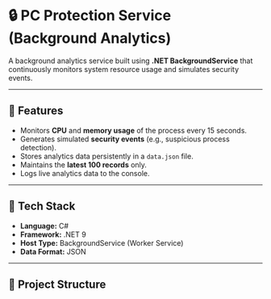 # 🔒 PC Protection Service (Background Analytics)

A background analytics service built using **.NET BackgroundService** that continuously monitors system resource usage and simulates security events.

---

## 🚀 Features

- Monitors **CPU** and **memory usage** of the process every 15 seconds.
- Generates simulated **security events** (e.g., suspicious process detection).
- Stores analytics data persistently in a `data.json` file.
- Maintains the **latest 100 records** only.
- Logs live analytics data to the console.

---

## 🧩 Tech Stack

- **Language:** C#
- **Framework:** .NET 9
- **Host Type:** BackgroundService (Worker Service)
- **Data Format:** JSON

---

## 📂 Project Structure

